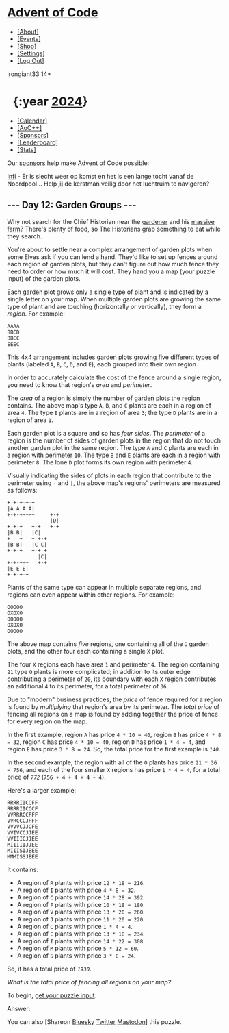 # [Advent of Code](/)

-   [\[About\]](/2024/about)
-   [\[Events\]](/2024/events)
-   <a href="https://cottonbureau.com/people/advent-of-code"
    target="_blank">[Shop]</a>
-   [\[Settings\]](/2024/settings)
-   [\[Log Out\]](/2024/auth/logout)

irongiant33 <span class="star-count">14\*</span>

#   <span class="title-event-wrap">{:year </span>[2024](/2024)<span class="title-event-wrap">}</span>

-   [\[Calendar\]](/2024)
-   [\[AoC++\]](/2024/support)
-   [\[Sponsors\]](/2024/sponsors)
-   [\[Leaderboard\]](/2024/leaderboard)
-   [\[Stats\]](/2024/stats)

Our [sponsors](/2024/sponsors) help make Advent of Code possible:

<a
href="/2024/sponsors/redirect?url=https%3A%2F%2Faoc%2Einfi%2Enl%2F%3Fmtm%5Fcampaign%3Daoc2024%26mtm%5Fsource%3Daoc"
target="_blank"
onclick="if(ga)ga(&#39;send&#39;,&#39;event&#39;,&#39;sponsor&#39;,&#39;sidebar&#39;,this.href);"
rel="noopener">Infi</a> - Er is slecht weer op komst en het is een lange
tocht vanaf de Noordpool... Help jij de kerstman veilig door het
luchtruim te navigeren?

## --- Day 12: Garden Groups ---

Why not search for the Chief Historian near the [gardener](/2023/day/5)
and his [massive farm](/2023/day/21)? There's plenty of food, so The
Historians grab something to eat while they search.

You're about to settle near a complex arrangement of garden plots when
some Elves ask if you can lend a hand. They'd like to set up
<span title="I originally wanted to title this puzzle &quot;Fencepost Problem&quot;, but I was afraid someone would then try to count fenceposts by mistake and experience a fencepost problem.">fences</span>
around each region of garden plots, but they can't figure out how much
fence they need to order or how much it will cost. They hand you a map
(your puzzle input) of the garden plots.

Each garden plot grows only a single type of plant and is indicated by a
single letter on your map. When multiple garden plots are growing the
same type of plant and are touching (horizontally or vertically), they
form a *region*. For example:

    AAAA
    BBCD
    BBCC
    EEEC

This 4x4 arrangement includes garden plots growing five different types
of plants (labeled `A`, `B`, `C`, `D`, and `E`), each grouped into their
own region.

In order to accurately calculate the cost of the fence around a single
region, you need to know that region's *area* and *perimeter*.

The *area* of a region is simply the number of garden plots the region
contains. The above map's type `A`, `B`, and `C` plants are each in a
region of area `4`. The type `E` plants are in a region of area `3`; the
type `D` plants are in a region of area `1`.

Each garden plot is a square and so has *four sides*. The *perimeter* of
a region is the number of sides of garden plots in the region that do
not touch another garden plot in the same region. The type `A` and `C`
plants are each in a region with perimeter `10`. The type `B` and `E`
plants are each in a region with perimeter `8`. The lone `D` plot forms
its own region with perimeter `4`.

Visually indicating the sides of plots in each region that contribute to
the perimeter using `-` and `|`, the above map's regions' perimeters are
measured as follows:

    +-+-+-+-+
    |A A A A|
    +-+-+-+-+     +-+
                  |D|
    +-+-+   +-+   +-+
    |B B|   |C|
    +   +   + +-+
    |B B|   |C C|
    +-+-+   +-+ +
              |C|
    +-+-+-+   +-+
    |E E E|
    +-+-+-+

Plants of the same type can appear in multiple separate regions, and
regions can even appear within other regions. For example:

    OOOOO
    OXOXO
    OOOOO
    OXOXO
    OOOOO

The above map contains *five* regions, one containing all of the `O`
garden plots, and the other four each containing a single `X` plot.

The four `X` regions each have area `1` and perimeter `4`. The region
containing `21` type `O` plants is more complicated; in addition to its
outer edge contributing a perimeter of `20`, its boundary with each `X`
region contributes an additional `4` to its perimeter, for a total
perimeter of `36`.

Due to "modern" business practices, the *price* of fence required for a
region is found by *multiplying* that region's area by its perimeter.
The *total price* of fencing all regions on a map is found by adding
together the price of fence for every region on the map.

In the first example, region `A` has price `4 * 10 = 40`, region `B` has
price `4 * 8 = 32`, region `C` has price `4 * 10 = 40`, region `D` has
price `1 * 4 = 4`, and region `E` has price `3 * 8 = 24`. So, the total
price for the first example is *`140`*.

In the second example, the region with all of the `O` plants has price
`21 * 36 = 756`, and each of the four smaller `X` regions has price
`1 * 4 = 4`, for a total price of *`772`* (`756 + 4 + 4 + 4 + 4`).

Here's a larger example:

    RRRRIICCFF
    RRRRIICCCF
    VVRRRCCFFF
    VVRCCCJFFF
    VVVVCJJCFE
    VVIVCCJJEE
    VVIIICJJEE
    MIIIIIJJEE
    MIIISIJEEE
    MMMISSJEEE

It contains:

-   A region of `R` plants with price `12 * 18 = 216`.
-   A region of `I` plants with price `4 * 8 = 32`.
-   A region of `C` plants with price `14 * 28 = 392`.
-   A region of `F` plants with price `10 * 18 = 180`.
-   A region of `V` plants with price `13 * 20 = 260`.
-   A region of `J` plants with price `11 * 20 = 220`.
-   A region of `C` plants with price `1 * 4 = 4`.
-   A region of `E` plants with price `13 * 18 = 234`.
-   A region of `I` plants with price `14 * 22 = 308`.
-   A region of `M` plants with price `5 * 12 = 60`.
-   A region of `S` plants with price `3 * 8 = 24`.

So, it has a total price of *`1930`*.

*What is the total price of fencing all regions on your map?*

To begin, <a href="12/input" target="_blank">get your puzzle input</a>.

Answer:

You can also <span class="share">\[Share<span class="share-content">on
<a
href="https://bsky.app/intent/compose?text=%22Garden+Groups%22+%2D+Day+12+%2D+Advent+of+Code+2024+%23AdventOfCode+https%3A%2F%2Fadventofcode%2Ecom%2F2024%2Fday%2F12"
target="_blank">Bluesky</a> <a
href="https://twitter.com/intent/tweet?text=%22Garden+Groups%22+%2D+Day+12+%2D+Advent+of+Code+2024&amp;url=https%3A%2F%2Fadventofcode%2Ecom%2F2024%2Fday%2F12&amp;related=ericwastl&amp;hashtags=AdventOfCode"
target="_blank">Twitter</a> <a href="javascript:void(0);"
onclick="var ms; try{ms=localStorage.getItem(&#39;mastodon.server&#39;)}finally{} if(typeof ms!==&#39;string&#39;)ms=&#39;&#39;; ms=prompt(&#39;Mastodon Server?&#39;,ms); if(typeof ms===&#39;string&#39; &amp;&amp; ms.length){this.href=&#39;https://&#39;+ms+&#39;/share?text=%22Garden+Groups%22+%2D+Day+12+%2D+Advent+of+Code+2024+%23AdventOfCode+https%3A%2F%2Fadventofcode%2Ecom%2F2024%2Fday%2F12&#39;;try{localStorage.setItem(&#39;mastodon.server&#39;,ms);}finally{}}else{return false;}"
target="_blank">Mastodon</a></span>\]</span> this puzzle.
